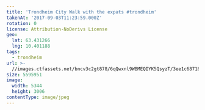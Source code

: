 ```yaml
---
title: 'Trondheim City Walk with the expats #trondheim'
takenAt: '2017-09-03T11:23:59.000Z'
rotation: 0
license: Attribution-NoDerivs License
geo:
  lat: 63.431266
  lng: 10.401188
tags:
  - trondheim
url: >-
  //images.ctfassets.net/bncv3c2gt878/6qQwxnl9WBMEQIYK5QsyzT/3ee1c6871855ea4ce55997ef91445dbf/trondheim-city-walk-with-the-expats-trondheim_37008685945_o
size: 5595951
image:
  width: 5344
  height: 3006
contentType: image/jpeg
---
```


